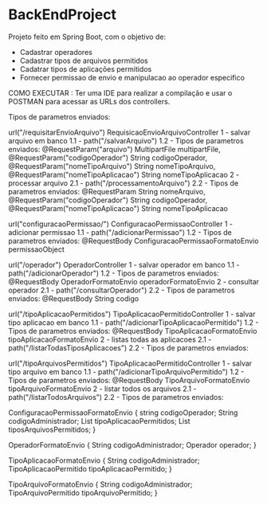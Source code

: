 # BackEndProject

Projeto feito em Spring Boot, com o objetivo de:
- Cadastrar operadores
- Cadastrar tipos de arquivos permitidos
- Cadatrar tipos de aplicações permitidos
- Fornecer permissao de envio e manipulacao ao operador especifico

COMO EXECUTAR : Ter uma IDE para realizar a compilação e usar o POSTMAN para acessar as URLs dos controllers.

Tipos de parametros enviados:

url("/requisitarEnvioArquivo")
RequisicaoEnvioArquivoController
  1 - salvar arquivo em banco
    1.1 - path("/salvarArquivo")
    1.2 - Tipos de parametros enviados: @RequestParam("arquivo") MultipartFile multipartFile,
			@RequestParam("codigoOperador") String codigoOperador,
			@RequestParam("nomeTipoArquivo") String nomeTipoArquivo,
			@RequestParam("nomeTipoAplicacao") String nomeTipoAplicacao
  2 - processar arquivo
    2.1 - path("/processamentoArquivo")
    2.2 - Tipos de parametros enviados: @RequestParam String nomeArquivo,
			@RequestParam("codigoOperador") String codigoOperador,
      @RequestParam("nomeTipoAplicacao") String nomeTipoAplicacao
      
      
url("configuracaoPermissao/")
ConfiguracaoPermissaoController
  1 - adicionar permissao
    1.1 - path("/adicionarPermissao")
    1.2 - Tipos de parametros enviados: @RequestBody ConfiguracaoPermissaoFormatoEnvio permissaoObject
    

url("/operador")
OperadorController
  1 - salvar operador em banco
    1.1 - path("/adicionarOperador")
    1.2 - Tipos de parametros enviados: @RequestBody OperadorFormatoEnvio operadorFormatoEnvio
  2 - consultar operador
    2.1 - path("/consultarOperador")
    2.2 - Tipos de parametros enviados: @RequestBody String codigo
    
    
    
url("/tipoAplicacaoPermitidos")
TipoAplicacaoPermitidoController
  1 - salvar tipo aplicacao em banco
    1.1 - path("/adicionarTipoAplicacaoPermitido")
    1.2 - Tipos de parametros enviados: @RequestBody TipoAplicacaoFormatoEnvio tipoAplicacaoFormatoEnvio
    2 - listas todas as aplicacoes
    2.1 - path("/listarTodasTiposAplicacoes")
    2.2 - Tipos de parametros enviados: 
    
    
url("/tipoArquivosPermitidos")
TipoAplicacaoPermitidoController
  1 - salvar tipo arquivo em banco
    1.1 - path("/adicionarTipoArquivoPermitido")
    1.2 - Tipos de parametros enviados: @RequestBody TipoArquivoFormatoEnvio tipoArquivoFormatoEnvio
  2 - listar todos os arquivos
    2.1 - path("/listarTodosArquivos")
    2.2 - Tipos de parametros enviados: 
    
ConfiguracaoPermissaoFormatoEnvio {
	string codigoOperador;
	String codigoAdministrador;
	List<TipoAplicacaoPermitido> tipoAplicacaoPermitidos;
  List<TipoArquivoPermitido> tiposArquivosPermitidos;
	}
  
 OperadorFormatoEnvio {
	String codigoAdministrador;
	Operador operador;
	}
  
 TipoAplicacaoFormatoEnvio {
	String codigoAdministrador;
	TipoAplicacaoPermitido tipoAplicacaoPermitido;
	}
  
TipoArquivoFormatoEnvio {
  String codigoAdministrador;
	TipoArquivoPermitido tipoArquivoPermitido;
  }
  
  
